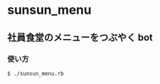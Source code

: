 sunsun_menu
================================================================================


社員食堂のメニューをつぶやく bot
--------------------------------------------------------------------------------


### 使い方

    $ ./sunsun_menu.rb
